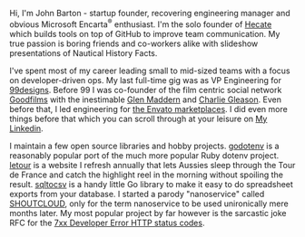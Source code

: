 Hi, I'm John Barton - startup founder, recovering engineering manager and obvious Microsoft Encarta<sup>®</sup> enthusiast. I'm the solo founder of [Hecate](https://hecate.co) which builds tools on top of GitHub to improve team communication. My true passion is boring friends and co-workers alike with slideshow presentations of Nautical History Facts.
            
I've spent most of my career leading small to mid-sized teams with a focus on developer-driven ops. My last full-time gig was as VP Engineering for [99designs](https://99designs.com). Before 99 I was co-founder of the film centric social network [Goodfilms](https://goodfil.ms/) with the inestimable [Glen Maddern](https://glenmaddern.com/) and [Charlie Gleason](https://charliegleason.com/). Even before that, I led engineering for [the Envato marketplaces](https://market.envato.com/). I did even more things before that which you can scroll through at your leisure on [My Linkedin](http://au.linkedin.com/in/johnbarton).

I maintain a few open source libraries and hobby projects. [godotenv](https://github.com/joho/godotenv) is a reasonably popular port of the much more popular Ruby dotenv project. [letour](https://github.com/joho/letour) is a website I refresh annually that lets Aussies sleep through the Tour de France and catch the highlight reel in the morning without spoiling the result. [sqltocsv](https://github.com/joho/sqltocsv) is a handy little Go library to make it easy to do spreadsheet exports from your database. I started a parody "nanoservice" called [SHOUTCLOUD](HTTP://SHOUTCLOUD.IO/), only for the term nanoservice to be used unironically mere months later. My most popular project by far however is the sarcastic joke RFC for the [7xx Developer Error HTTP status codes](https://github.com/joho/7XX-rfc).